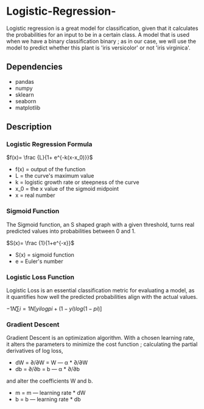 # Logistic-Regression-

Logistic regression is a great model for classification, given that it calculates
the probabilities for an input to be in a certain class. A model that is used when we 
have a binary classification binary ; as in our case, we will use the model to predict
whether this plant is 'iris versicolor' or not 'iris virginica'.

## Dependencies

* pandas 
* numpy
* sklearn
* seaborn
* matplotlib

## Description

### Logistic Regression Formula

$f(x)= \frac {L}{1+ e^{-k(x-x_0)}}$

* f(x)	=	output of the function
* L	=	the curve's maximum value
* k	=	logistic growth rate or steepness of the curve
* x_0	=	the x value of the sigmoid midpoint
* x	=	real number



### Sigmoid Function

The Sigmoid function, an S shaped graph with a given threshold, turns real predicted values into probabilities between 0 and 1. 

 $S(x)= \frac {1}{1+e^{-x}}$

* S(x)	=	sigmoid function
* e	=	Euler's number

### Logistic Loss Function

Logistic Loss is an essential classification metric for evaluating a model, as it quantifies how well
the predicted probabilities align with the actual values.

$−1N∑i=1N[yilogpi+(1−yi)log(1−pi)]$


### Gradient Descent 

Gradient Descent is an optimization algorithm. With a chosen learning 
rate, it alters the parameters to minimize the cost function ; calculating the
partial derivatives of log loss,

* dW = ∂/∂W = W — α * ∂/∂W
* db = ∂/∂b = b — α * ∂/∂b

and alter the coefficients W and b.

* m = m — learning rate * dW
* b = b — learning rate * db
